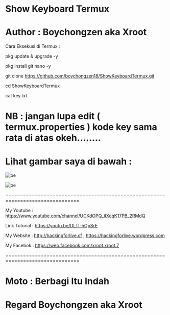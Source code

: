 # Show Keyboard Termux

# Author : Boychongzen aka Xroot


Cara Eksekusi di Termux :

pkg update & upgrade -y

pkg install git nano -y

git clone https://github.com/boychongzen18/ShowKeyboardTermux.git

cd ShowKeyboardTermux

cat key.txt 

# NB : jangan lupa edit ( termux.properties ) kode key sama rata di atas okeh........

# Lihat gambar saya di bawah :

![be](https://github.com/boychongzen18/ShowKeyboardTermux/blob/master/Screenshot_20190308-184451.png)

![be](https://github.com/boychongzen18/ShowKeyboardTermux/blob/master/Screenshot_20190308-184521.png)

===============================================================================

My Youtube    : https://www.youtube.com/channel/UCKdOPQ_iIXcqK17PB_2RMdQ

Link Tutorial : https://youtu.be/DLTI-hOpSrE

My Website    : http://hackingforlive.cf , https://hackingforlive.wordpress.com

My Facebok    : https://web.facebook.com/xroot.xroot.7

===============================================================================

# Moto : Berbagi Itu Indah


# Regard Boychongzen aka Xroot


